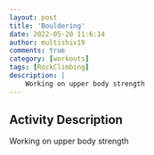 ```yaml
---
layout: post
title: 'Bouldering'
date: 2022-05-20 11:6:14
author: multishiv19
comments: true
category: [workouts]
tags: [RockClimbing]
description: |
    Working on upper body strength 
---
```



## Activity Description
Working on upper body strength 


<div width='100%' class='strava-embed-placeholder' data-embed-type='activity' data-embed-id='7176031654'></div>
<script src='https://strava-embeds.com/embed.js'></script>
